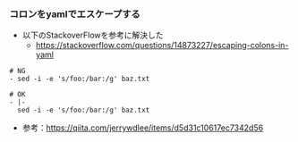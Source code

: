 
### コロンをyamlでエスケープする

- 以下のStackoverFlowを参考に解決した
  - https://stackoverflow.com/questions/14873227/escaping-colons-in-yaml

```
# NG
- sed -i -e 's/foo:/bar:/g' baz.txt

# OK
- |-
  sed -i -e 's/foo:/bar:/g' baz.txt
```

- 参考：https://qiita.com/jerrywdlee/items/d5d31c10617ec7342d56
